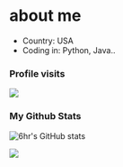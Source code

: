 # about me
- Country: USA
- Coding in: Python, Java..



### Profile visits
<p> <img src="https://profile-counter.glitch.me/ailothh/count.svg" /> </p>  

### My Github Stats
![6hr's GitHub stats](https://github-readme-stats.vercel.app/api?username=ailothh&show_icons=true&theme=transparent)

![](https://github-readme-stats.vercel.app/api/top-langs/?username=ailothh&hide=php&theme=tokyonight)
